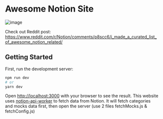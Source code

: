 # Awesome Notion Site

![image](https://github.com/user-attachments/assets/5ee45daf-3269-4ac2-bdce-da11c528edc4)

Check out Reddit post: https://www.reddit.com/r/Notion/comments/p8scc6/i_made_a_curated_list_of_awesome_notion_related/

## Getting Started

First, run the development server:

```bash
npm run dev
# or
yarn dev
```

Open [http://localhost:3000](http://localhost:3000) with your browser to see the result.
This website uses [notion-api-worker](https://github.com/splitbee/notion-api-worker) to fetch data from Notion. It will fetch categories and mocks data first, then open the server (use 2 files fetchMocks.js & fetchConfig.js)
